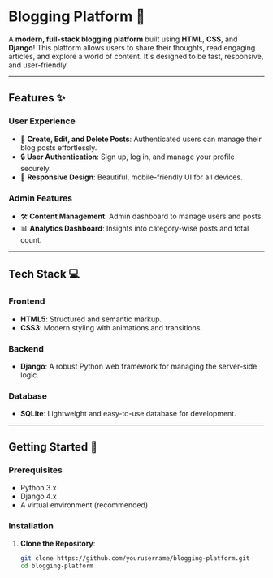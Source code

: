 # Blogging Platform 🌟  
A **modern, full-stack blogging platform** built using **HTML**, **CSS**, and **Django**! This platform allows users to share their thoughts, read engaging articles, and explore a world of content. It's designed to be fast, responsive, and user-friendly.

---

## Features ✨  

### User Experience  
- 📝 **Create, Edit, and Delete Posts**: Authenticated users can manage their blog posts effortlessly.  
- 🔒 **User Authentication**: Sign up, log in, and manage your profile securely.  
- 🎨 **Responsive Design**: Beautiful, mobile-friendly UI for all devices.  
 

### Admin Features  
- 🛠️ **Content Management**: Admin dashboard to manage users and posts.  
- 📊 **Analytics Dashboard**: Insights into category-wise posts and total count.

---

## Tech Stack 💻  

### Frontend  
- **HTML5**: Structured and semantic markup.  
- **CSS3**: Modern styling with animations and transitions.  

### Backend  
- **Django**: A robust Python web framework for managing the server-side logic.  

### Database  
- **SQLite**: Lightweight and easy-to-use database for development.  

---

## Getting Started 🚀  

### Prerequisites  
- Python 3.x  
- Django 4.x  
- A virtual environment (recommended)  

### Installation  
1. **Clone the Repository**:  
   ```bash  
   git clone https://github.com/yourusername/blogging-platform.git  
   cd blogging-platform  

